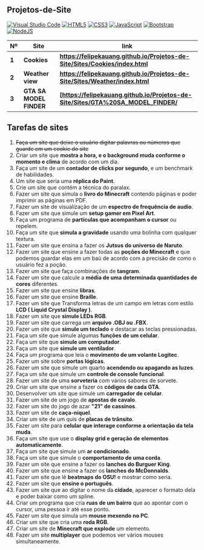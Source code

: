 ## Projetos-de-Site

[![Visual Studio Code](https://img.shields.io/badge/Visual%20Studio%20Code-0078d7.svg?style=for-the-badge&logo=visual-studio-code&logoColor=white)](https://code.visualstudio.com)
[![HTML5](https://img.shields.io/badge/html5-%23E34F26.svg?style=for-the-badge&logo=html5&logoColor=white)](https://www.w3schools.com/html/default.asp)
[![CSS3](https://img.shields.io/badge/css3-%231572B6.svg?style=for-the-badge&logo=css3&logoColor=white)](https://www.w3schools.com/css/)
[![JavaScript](https://img.shields.io/badge/javascript-%23323330.svg?style=for-the-badge&logo=javascript&logoColor=%23F7DF1E)](https://www.w3schools.com/js/default.asp)
[![Bootstrap](https://img.shields.io/badge/bootstrap-%238511FA.svg?style=for-the-badge&logo=bootstrap&logoColor=white)](https://getbootstrap.com)
[![NodeJS](https://img.shields.io/badge/node.js-6DA55F?style=for-the-badge&logo=node.js&logoColor=white)](https://nodejs.org/en)

| Nº | Site | link |
| ------- | -------- | ------- |
| **1** | **Cookies** | **https://felipekauang.github.io/Projetos-de-Site/Sites/Cookies/index.html** |
| **2** | **Weather view** | **https://felipekauang.github.io/Projetos-de-Site/Sites/Weather/index.html** |
| **3** | **GTA SA MODEL FINDER** | **[https://felipekauang.github.io/Projetos-de-Site/Sites/GTA%20SA_MODEL_FINDER/** |


## Tarefas de sites

 1. ~~Faça um site que deixe o usuário digitar palavras ou números que
    guarde em um cookie do site~~
 2. Criar um site que **mostra a hora, e o background muda conforme o
    momento e clima** de acordo com um dia.
 3. Faça um site de um **contador de clicks por segundo**, e um
    benchmark de habilidades.
 4. Um site que seria uma **réplica do Paint**.
 5. Crie um site que contém a técnica do paralax.
 6. Fazer um site que simula o **livro do Minecraft** contendo páginas e poder imprimir as páginas em PDF.
 7. Fazer um site de visualização de um **espectro de frequência de audio**.
 8. Fazer um site que simule um **setup gamer em Pixel Art**.
 9. Faça um programa de **partículas que acompanham o cursor** ou repelem.
 10. Faça um site que **simula a gravidade** usando uma bolinha com qualquer textura.
 11. Fazer um site que ensina a fazer os **Jutsus do universo de Naruto**.
 12. Fazer um site que ensine a fazer todas as **poções do Minecraft** e
que podemos guardar elas em um baú de acordo com a precisão de como o usuário fez a poção.
 13. Fazer um site que faça combinações de **tangram**.
 14. Fazer um site que calcule a **média de uma determinada quantidades de cores** diferentes.
 15. Fazer um site que ensine **libras**.
 16. Fazer um site que ensine **Braille**.
 17. Fazer um site que Transforma letras de um campo em letras com estilo **LCD ( Liquid Crystal Display )**.
 18. Fazer um site que **simule LEDs RGB**.
 19. Fazer um site que carrega um **arquivo .OBJ ou .FBX**.
 20. Fazer um site que **simule um teclado** e destacar as teclas pressionadas.
 21. Faça um site que simule algumas **funções de um celular**.
 22. Faça um site que **simule um computador**.
 23. Faça um site que **simule um ventilador**.
 24. Faça um programa que leia o **movimento de um volante Logitec**.
 25. Fazer um site sobre **portas lógicas**.
 26. Fazer um site que simule um quarto **acendendo ou apagando as luzes**.
 27. Faça um site que simule um **controle de console funcional**.
 28. Fazer um site de uma **sorveteria** com vários sabores de sorvete.
 29. Criar um site que ensine a fazer os **códigos de cada GTA**.
 30. Desenvolver um site que simule um **carregador de celular**.
 31. Fazer um site de um jogo de **apostas de cavalo**.
 32. Fazer um site do jogo de azar **"21" de cassinos**.
 33. Fazer um site de **caça-níquel**.
 34. Criar um site de um quis de **placas de trânsito**.
 35. Fazer um site para **celular que interage conforme a orientação da tela muda**.
 36. Faça um site que use o **display grid e geração de elementos automaticamente**.
 37. Faça um site que simule um **ar condicionado**.
 38. Faça um site que simule o **comportamento de uma corda**.
 39. Fazer um site que ensine a fazer os **lanches do Burguer King**.
 40. Fazer um site que ensine a fazer os **lanches do McDonnalds**.
 41. Fazer um site que lê **beatmaps do OSU!** e mostrar como seria.
 42. Fazer um site que **ensine o português**.
 43. Fazer um site que ao digitar o nome da **cidade**, aparecer o formato dela e poder baixar como um spline.
 44. Criar um programa que cria **ruas de um bairro** que ao apontar com o cursor, uma pessoa ir até esse ponto.
 45. Fazer um site que simula um **mouse mexendo no PC**.
 46. Criar um site que cria uma **roda RGB**.
 47. Criar um site de **Minecraft que explode** um elemento.
 48. Fazer um site **multiplayer** que podemos ver vários mouses simultaneamente.
 
